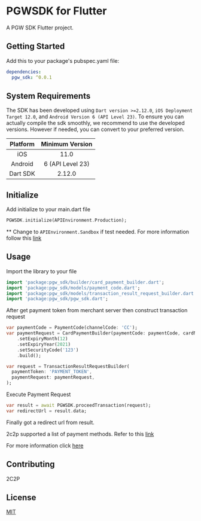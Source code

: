 # PGWSDK for Flutter

A PGW SDK Flutter project.

## Getting Started

Add this to your package's pubspec.yaml file:

```yaml
dependencies:
  pgw_sdk: ^0.0.1
```

## System Requirements

The SDK has been developed using `Dart version >=2.12.0`, `iOS Deployment Target 12.0`, and `Android Version 6 (API Level 23)`. To ensure you can actually compile the sdk smoothly, we recommend to use the developed versions. However if needed, you can convert to your preferred version.

| Platform | Minimum Version |
| :-----: | :-----: |
| iOS | 11.0 |
| Android | 6 (API Level 23) | 
| Dart SDK | 2.12.0 | 


## Initialize

Add initialize to your main.dart file
 
```dart
PGWSDK.initialize(APIEnvironment.Production);
```

** Change to `APIEnvironment.Sandbox` if test needed. For more information follow this [link](https://developer.2c2p.com/docs/sandbox)

## Usage

Import the library to your file

```dart
import 'package:pgw_sdk/builder/card_payment_builder.dart';
import 'package:pgw_sdk/models/payment_code.dart';
import 'package:pgw_sdk/models/transaction_result_request_builder.dart';
import 'package:pgw_sdk/pgw_sdk.dart';
```

After get payment token from merchant server then construct transaction request
```dart
var paymentCode = PaymentCode(channelCode: 'CC');
var paymentRequest = CardPaymentBuilder(paymentCode: paymentCode, cardNo: '4111111111111111')
    .setExpiryMonth(12)
    .setExpiryYear(2021)
    .setSecurityCode('123')
    .build();

var request = TransactionResultRequestBuilder(
  paymentToken: 'PAYMENT_TOKEN',
  paymentRequest: paymentRequest,
);
```

Execute Payment Request
```dart
var result = await PGWSDK.proceedTransaction(request);
var redirectUrl = result.data;
```
Finally got a redirect url from result.

2c2p supported a list of payment methods. Refer to this [link](https://developer.2c2p.com/docs/sdk-payment-methods)

For more information click [here](https://developer.2c2p.com/docs/sdk-how-to-integrate)

## Contributing
2C2P

## License
[MIT](/LICENSE)
